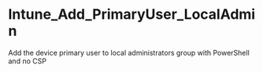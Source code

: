 # Intune_Add_PrimaryUser_LocalAdmin
Add the device primary user to local administrators group with PowerShell and no CSP
